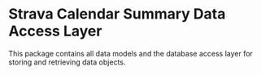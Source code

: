 # Strava Calendar Summary Data Access Layer
This package contains all data models and the database access layer for storing and retrieving data objects.